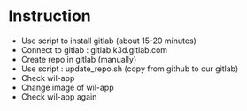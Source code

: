 # Instruction

- Use script to install gitlab (about 15-20 minutes)
- Connect to gitlab : gitlab.k3d.gitlab.com
- Create repo in gitlab (manually)
- Use script : update_repo.sh (copy from github to our gitlab)
- Check wil-app
- Change image of wil-app
- Check wil-app again
